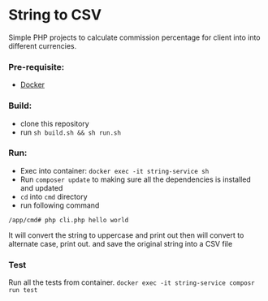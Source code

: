 # String to CSV
Simple PHP projects to calculate commission percentage for client into into different currencies.

### Pre-requisite: 
- [Docker](https://docs.docker.com/get-docker/)

### Build:
- clone this repository
- run `sh build.sh && sh run.sh`


### Run:
- Exec into container: `docker exec -it string-service sh`
- Run `composer update` to making sure all the dependencies is installed and updated
- `cd` into `cmd`  directory
- run following command
```
/app/cmd# php cli.php hello world
```
It will convert the string to uppercase and print out then
will convert to alternate case, print out.
and save the original string into a CSV file

### Test
Run all the tests from container.
`docker exec -it string-service composr run test`
